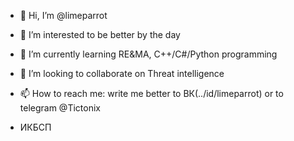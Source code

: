 - 👋 Hi, I’m @limeparrot
- 👀 I’m interested to be better by the day
- 🌱 I’m currently learning RE&MA, C++/C#/Python programming
- 💞️ I’m looking to collaborate on Threat intelligence
- 📫 How to reach me: write me better to ВК(../id/limeparrot) or to telegram @Tictonix

- ИКБСП
<!---
limeparrot/limeparrot is a ✨ special ✨ repository because its `README.md` (this file) appears on your GitHub profile.
You can click the Preview link to take a look at your changes.
--->
